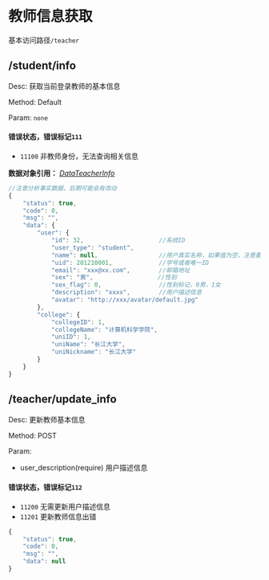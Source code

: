 # 教师信息获取
基本访问路径`/teacher`

## /student/info
Desc: 获取当前登录教师的基本信息

Method: Default

Param: `none`

#### 错误状态，错误标记`111`
* `11100` 非教师身份，无法查询相关信息

**数据对象引用：** [*DataTeacherInfo*](../javadoc/index.html?com/katoa/gocourse/model/data/DataTeacherInfo.html)

```js
//注意分析事实数据，后期可能会有改动
{
    "status": true,
    "code": 0,
    "msg": "",
    "data": {
        "user": {
            "id": 32,                     //系统ID
            "user_type": "student",
            "name": null,                 //用户真实名称，如果值为空，注意要求绑定信息
            "uid": 201210001,             //学号或者唯一ID
            "email": "xxx@xx.com",        //邮箱地址
            "sex": "男",                  //性别
            "sex_flag": 0,                //性别标记，0男，1女
            "description": "xxxx",        //用户描述信息
            "avatar": "http://xxx/avatar/default.jpg"
        },
        "college": {
            "collegeID": 1,
            "collegeName": "计算机科学学院",
            "uniID": 1,
            "uniName": "长江大学",
            "uniNickname": "长江大学"
        }
    }
}
```

## /teacher/update_info
Desc: 更新教师基本信息

Method: POST

Param:
* user_description(require) 用户描述信息

#### 错误状态，错误标记`112`
* `11200` 无需更新用户描述信息
* `11201` 更新教师信息出错

```js
{
    "status": true,
    "code": 0,
    "msg": "",
    "data": null
}
```
